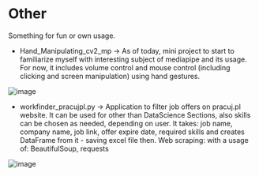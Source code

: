 # Other
Something for fun or own usage.

- Hand_Manipulating_cv2_mp -> As of today, mini project to start to familiarize myself with interesting subject of mediapipe and its usage. For now, it includes volume control and mouse control (including clicking and screen manipulation) using hand gestures.

![image](https://github.com/bartoszkozakiewicz/Other/assets/105235140/7119421c-b535-40c3-be54-1930db4156c8)

- workfinder_pracujpl.py -> Application to filter job offers on pracuj.pl website. It can be used for other than DataScience Sections, also skills can be chosen as needed, depending on user. It takes: job name, company name, job link, offer expire date, required skills and creates DataFrame from it - saving excel file then.
    Web scraping: with a usage of:  BeautifulSoup, requests

![image](https://github.com/bartoszkozakiewicz/Other/assets/105235140/cb148417-2f72-443b-8310-5a203c09a7d6)

